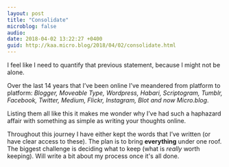 ```yaml
---
layout: post
title: "Consolidate"
microblog: false
audio: 
date: 2018-04-02 13:22:27 +0400
guid: http://kaa.micro.blog/2018/04/02/consolidate.html
---
```

I feel like I need to quantify that previous statement, because I might not be alone.

Over the last 14 years that I’ve been online I’ve meandered from platform to platform: _Blogger, Moveable Type, Wordpress, Habari, Scriptogram, Tumblr, Facebook, Twitter, Medium, Flickr, Instagram, Blot and now Micro.blog_. 

Listing them all like this it makes me wonder why I’ve had such a haphazard affair with something as simple as writing your thoughts online.

Throughout this journey I have either kept the words that I’ve written (or have clear access to these). The plan is to bring **everything** under one roof. The biggest challenge is deciding what to keep (what is _really_ worth keeping). Will write a bit about my process once it's all done.
